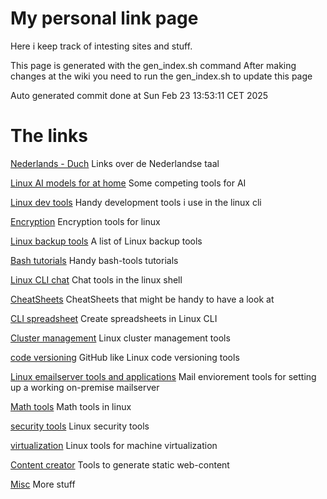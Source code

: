 # My personal link page 
 Here i keep track of intesting sites and stuff. 

 This page is generated with the gen_index.sh command
 After making changes at the wiki you need to run the gen_index.sh to update this page 

 Auto generated commit done at Sun Feb 23 13:53:11 CET 2025
# The links 

[Nederlands - Duch](https://github.com/Benjamin-Italiaander/peronal-links/wiki/Dutch-‐-Nederlands) Links over de Nederlandse taal 

[Linux AI models for at home](https://github.com/Benjamin-Italiaander/peronal-links/wiki/Linux-‐-AI) Some competing tools for AI 

[Linux dev tools](https://github.com/Benjamin-Italiaander/peronal-links/wiki/Linux-‐-CLI-developement-tools) Handy development tools i use in the linux cli 

[Encryption](https://github.com/Benjamin-Italiaander/peronal-links/wiki/Linux-‐-Encrypt-files) Encryption tools for linux 

[Linux backup tools](https://github.com/Benjamin-Italiaander/peronal-links/wiki/Linux-‐-backup-tools) A list of Linux backup tools 

[Bash tutorials](https://github.com/Benjamin-Italiaander/peronal-links/wiki/Linux-‐-bash-tutorials-i-found-handy-and-clear) Handy bash-tools tutorials 

[Linux CLI chat](https://github.com/Benjamin-Italiaander/peronal-links/wiki/Linux-‐-chat-and-communication-tools) Chat tools in the linux shell 

[CheatSheets](https://github.com/Benjamin-Italiaander/peronal-links/wiki/Linux-‐-cheatsheets) CheatSheets that might be handy to have a look at 

[CLI spreadsheet](https://github.com/Benjamin-Italiaander/peronal-links/wiki/Linux-‐-cli-spreadsheet) Create spreadsheets in Linux CLI 

[Cluster management](https://github.com/Benjamin-Italiaander/peronal-links/wiki/Linux-‐-cluster-management) Linux cluster management tools 

[code versioning](https://github.com/Benjamin-Italiaander/peronal-links/wiki/Linux-‐-code-version-control) GitHub like Linux code versioning tools 

[Linux emailserver tools and applications](https://github.com/Benjamin-Italiaander/peronal-links/wiki/Linux-‐-mail-server-applications-and-tools) Mail enviorement tools for setting up a working on-premise mailserver 

[Math tools](https://github.com/Benjamin-Italiaander/peronal-links/wiki/Linux-‐-math-tools) Math tools in linux 

[security tools](https://github.com/Benjamin-Italiaander/peronal-links/wiki/Linux-‐-server-security-tools) Linux security tools 

[virtualization](https://github.com/Benjamin-Italiaander/peronal-links/wiki/Linux-‐-server-virtualization-tools) Linux tools for machine virtualization 

[Content creator](https://github.com/Benjamin-Italiaander/peronal-links/wiki/Linux-‐-website-builders) Tools to generate static web-content 

[Misc](https://github.com/Benjamin-Italiaander/peronal-links/wiki/best-of-lists) More stuff 

